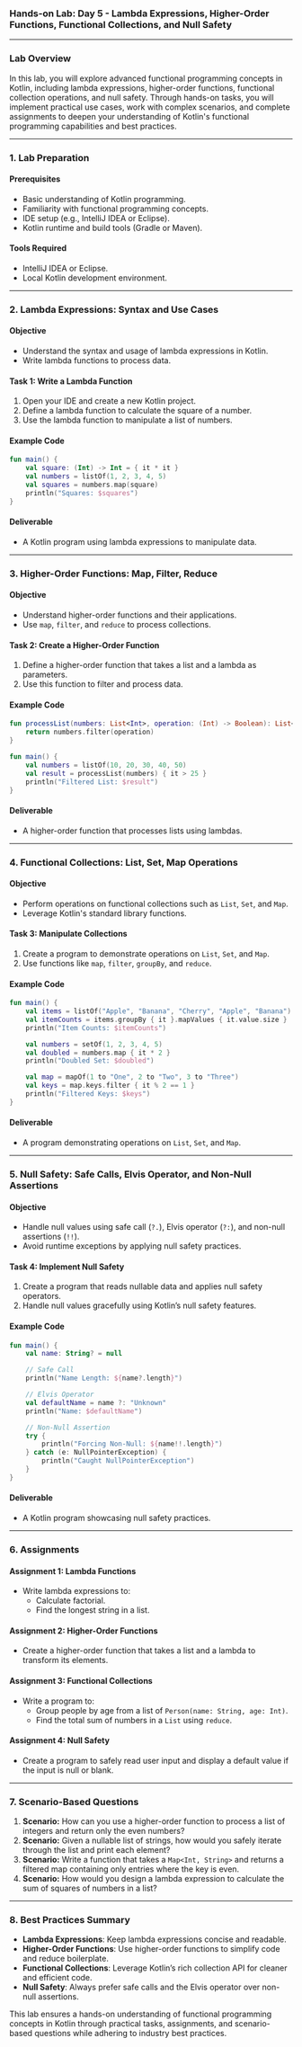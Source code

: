 ### Hands-on Lab: Day 5 - Lambda Expressions, Higher-Order Functions, Functional Collections, and Null Safety

---

### **Lab Overview**

In this lab, you will explore advanced functional programming concepts in Kotlin, including lambda expressions, higher-order functions, functional collection operations, and null safety. Through hands-on tasks, you will implement practical use cases, work with complex scenarios, and complete assignments to deepen your understanding of Kotlin's functional programming capabilities and best practices.

---

### **1. Lab Preparation**

#### **Prerequisites**
- Basic understanding of Kotlin programming.
- Familiarity with functional programming concepts.
- IDE setup (e.g., IntelliJ IDEA or Eclipse).
- Kotlin runtime and build tools (Gradle or Maven).

#### **Tools Required**
- IntelliJ IDEA or Eclipse.
- Local Kotlin development environment.

---

### **2. Lambda Expressions: Syntax and Use Cases**

#### **Objective**
- Understand the syntax and usage of lambda expressions in Kotlin.
- Write lambda functions to process data.

#### **Task 1: Write a Lambda Function**

1. Open your IDE and create a new Kotlin project.
2. Define a lambda function to calculate the square of a number.
3. Use the lambda function to manipulate a list of numbers.

#### **Example Code**
```kotlin
fun main() {
    val square: (Int) -> Int = { it * it }
    val numbers = listOf(1, 2, 3, 4, 5)
    val squares = numbers.map(square)
    println("Squares: $squares")
}
```

#### **Deliverable**
- A Kotlin program using lambda expressions to manipulate data.

---

### **3. Higher-Order Functions: Map, Filter, Reduce**

#### **Objective**
- Understand higher-order functions and their applications.
- Use `map`, `filter`, and `reduce` to process collections.

#### **Task 2: Create a Higher-Order Function**

1. Define a higher-order function that takes a list and a lambda as parameters.
2. Use this function to filter and process data.

#### **Example Code**
```kotlin
fun processList(numbers: List<Int>, operation: (Int) -> Boolean): List<Int> {
    return numbers.filter(operation)
}

fun main() {
    val numbers = listOf(10, 20, 30, 40, 50)
    val result = processList(numbers) { it > 25 }
    println("Filtered List: $result")
}
```

#### **Deliverable**
- A higher-order function that processes lists using lambdas.

---

### **4. Functional Collections: List, Set, Map Operations**

#### **Objective**
- Perform operations on functional collections such as `List`, `Set`, and `Map`.
- Leverage Kotlin's standard library functions.

#### **Task 3: Manipulate Collections**

1. Create a program to demonstrate operations on `List`, `Set`, and `Map`.
2. Use functions like `map`, `filter`, `groupBy`, and `reduce`.

#### **Example Code**
```kotlin
fun main() {
    val items = listOf("Apple", "Banana", "Cherry", "Apple", "Banana")
    val itemCounts = items.groupBy { it }.mapValues { it.value.size }
    println("Item Counts: $itemCounts")

    val numbers = setOf(1, 2, 3, 4, 5)
    val doubled = numbers.map { it * 2 }
    println("Doubled Set: $doubled")

    val map = mapOf(1 to "One", 2 to "Two", 3 to "Three")
    val keys = map.keys.filter { it % 2 == 1 }
    println("Filtered Keys: $keys")
}
```

#### **Deliverable**
- A program demonstrating operations on `List`, `Set`, and `Map`.

---

### **5. Null Safety: Safe Calls, Elvis Operator, and Non-Null Assertions**

#### **Objective**
- Handle null values using safe call (`?.`), Elvis operator (`?:`), and non-null assertions (`!!`).
- Avoid runtime exceptions by applying null safety practices.

#### **Task 4: Implement Null Safety**

1. Create a program that reads nullable data and applies null safety operators.
2. Handle null values gracefully using Kotlin’s null safety features.

#### **Example Code**
```kotlin
fun main() {
    val name: String? = null

    // Safe Call
    println("Name Length: ${name?.length}")

    // Elvis Operator
    val defaultName = name ?: "Unknown"
    println("Name: $defaultName")

    // Non-Null Assertion
    try {
        println("Forcing Non-Null: ${name!!.length}")
    } catch (e: NullPointerException) {
        println("Caught NullPointerException")
    }
}
```

#### **Deliverable**
- A Kotlin program showcasing null safety practices.

---

### **6. Assignments**

#### **Assignment 1**: Lambda Functions
- Write lambda expressions to:
  - Calculate factorial.
  - Find the longest string in a list.

#### **Assignment 2**: Higher-Order Functions
- Create a higher-order function that takes a list and a lambda to transform its elements.

#### **Assignment 3**: Functional Collections
- Write a program to:
  - Group people by age from a list of `Person(name: String, age: Int)`.
  - Find the total sum of numbers in a `List` using `reduce`.

#### **Assignment 4**: Null Safety
- Create a program to safely read user input and display a default value if the input is null or blank.

---

### **7. Scenario-Based Questions**

1. **Scenario:** How can you use a higher-order function to process a list of integers and return only the even numbers?
2. **Scenario:** Given a nullable list of strings, how would you safely iterate through the list and print each element?
3. **Scenario:** Write a function that takes a `Map<Int, String>` and returns a filtered map containing only entries where the key is even.
4. **Scenario:** How would you design a lambda expression to calculate the sum of squares of numbers in a list?

---

### **8. Best Practices Summary**

- **Lambda Expressions**: Keep lambda expressions concise and readable.
- **Higher-Order Functions**: Use higher-order functions to simplify code and reduce boilerplate.
- **Functional Collections**: Leverage Kotlin’s rich collection API for cleaner and efficient code.
- **Null Safety**: Always prefer safe calls and the Elvis operator over non-null assertions.

This lab ensures a hands-on understanding of functional programming concepts in Kotlin through practical tasks, assignments, and scenario-based questions while adhering to industry best practices.

